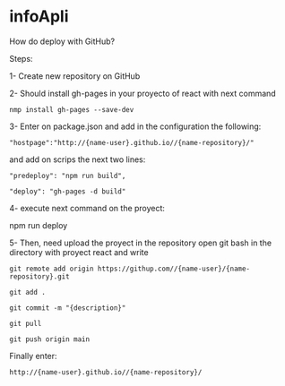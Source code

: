 # infoApli
How do deploy with GitHub?

Steps:

1- Create new repository on GitHub

2- Should install gh-pages in your proyecto of react with next command

	nmp install gh-pages --save-dev

3- Enter on package.json and add in the configuration the following:
	
	"hostpage":"http://{name-user}.github.io//{name-repository}/"

and add on scrips the next two lines:

	"predeploy": "npm run build",

	"deploy": "gh-pages -d build"

4- execute next command on the proyect:

npm run deploy

5- Then, need upload the proyect in the repository
open git bash in the directory with proyect react and write
	
	git remote add origin https://githup.com//{name-user}/{name-repository}.git
	
	git add .
	
	git commit -m "{description}"
	
	git pull
	
	git push origin main

Finally enter:

	http://{name-user}.github.io//{name-repository}/
